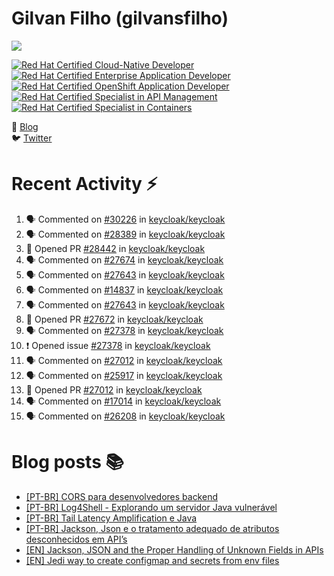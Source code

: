 # Gilvan Filho (gilvansfilho)

[![](https://img.shields.io/badge/Middleware%20Architect%20at%20red%20hat-ee0000?logo=red-hat&style=for-the-badge)](https://redhat.com)

<!--START_SECTION:badges-->
[![Red Hat Certified Cloud-Native Developer](https://images.credly.com/size/110x110/images/12ef4e4e-3d8d-4caf-9ab1-858c5bcb9619/image.png)](http://www.credly.com/badges/86349c6e-5511-4e1b-9105-52d77b5bbca1 "Red Hat Certified Cloud-Native Developer")
[![Red Hat Certified Enterprise Application Developer](https://images.credly.com/size/110x110/images/ae7dd2bd-1d04-43d9-b148-1ef79ec45129/image.png)](http://www.credly.com/badges/957c5788-cab5-49fe-b76d-023b99973d37 "Red Hat Certified Enterprise Application Developer")
[![Red Hat Certified OpenShift Application Developer](https://images.credly.com/size/110x110/images/f7107c13-ff27-467c-ac8e-ba4ba609050b/image.png)](http://www.credly.com/badges/45805b67-1d30-4ce7-abd5-b2692867e6d6 "Red Hat Certified OpenShift Application Developer")
[![Red Hat Certified Specialist in API Management](https://images.credly.com/size/110x110/images/6eb5499c-cf76-4837-ac72-6a254139af1a/image.png)](http://www.credly.com/badges/b17a7024-1ade-4cc9-b8f3-8251f941435a "Red Hat Certified Specialist in API Management")
[![Red Hat Certified Specialist in Containers](https://images.credly.com/size/110x110/images/272f17b3-2eb9-4e5f-aa3c-66c6b137fb27/image.png)](http://www.credly.com/badges/978b870e-168d-4533-81f6-1212169e299b "Red Hat Certified Specialist in Containers")
<!--END_SECTION:badges-->

📝 [Blog](http://blog.gilvansfilho.com)<br/>
:bird: [Twitter](http://twitter.com/gilvansfilho)

# Recent Activity :zap:
<!--START_SECTION:activity-->
1. 🗣 Commented on [#30226](https://github.com/keycloak/keycloak/issues/30226#issuecomment-2161710830) in [keycloak/keycloak](https://github.com/keycloak/keycloak)
2. 🗣 Commented on [#28389](https://github.com/keycloak/keycloak/issues/28389#issuecomment-2037164841) in [keycloak/keycloak](https://github.com/keycloak/keycloak)
3. 💪 Opened PR [#28442](https://github.com/keycloak/keycloak/pull/28442) in [keycloak/keycloak](https://github.com/keycloak/keycloak)
4. 🗣 Commented on [#27674](https://github.com/keycloak/keycloak/pull/27674#issuecomment-2032566923) in [keycloak/keycloak](https://github.com/keycloak/keycloak)
5. 🗣 Commented on [#27643](https://github.com/keycloak/keycloak/issues/27643#issuecomment-2012258812) in [keycloak/keycloak](https://github.com/keycloak/keycloak)
6. 🗣 Commented on [#14837](https://github.com/keycloak/keycloak/issues/14837#issuecomment-2000437290) in [keycloak/keycloak](https://github.com/keycloak/keycloak)
7. 🗣 Commented on [#27643](https://github.com/keycloak/keycloak/issues/27643#issuecomment-1984058230) in [keycloak/keycloak](https://github.com/keycloak/keycloak)
8. 💪 Opened PR [#27672](https://github.com/keycloak/keycloak/pull/27672) in [keycloak/keycloak](https://github.com/keycloak/keycloak)
9. 🗣 Commented on [#27378](https://github.com/keycloak/keycloak/issues/27378#issuecomment-1970259614) in [keycloak/keycloak](https://github.com/keycloak/keycloak)
10. ❗ Opened issue [#27378](https://github.com/keycloak/keycloak/issues/27378) in [keycloak/keycloak](https://github.com/keycloak/keycloak)
11. 🗣 Commented on [#27012](https://github.com/keycloak/keycloak/pull/27012#issuecomment-1961633275) in [keycloak/keycloak](https://github.com/keycloak/keycloak)
12. 🗣 Commented on [#25917](https://github.com/keycloak/keycloak/issues/25917#issuecomment-1944196919) in [keycloak/keycloak](https://github.com/keycloak/keycloak)
13. 💪 Opened PR [#27012](https://github.com/keycloak/keycloak/pull/27012) in [keycloak/keycloak](https://github.com/keycloak/keycloak)
14. 🗣 Commented on [#17014](https://github.com/keycloak/keycloak/issues/17014#issuecomment-1925301564) in [keycloak/keycloak](https://github.com/keycloak/keycloak)
15. 🗣 Commented on [#26208](https://github.com/keycloak/keycloak/pull/26208#issuecomment-1924741200) in [keycloak/keycloak](https://github.com/keycloak/keycloak)
<!--END_SECTION:activity-->

# Blog posts :books:
- [[PT-BR] CORS para desenvolvedores backend](https://blog.gilvansfilho.com/cors-para-desenvolvedores-backend)
- [[PT-BR] Log4Shell - Explorando um servidor Java vulnerável](https://blog.gilvansfilho.com/log4shell-explorando-um-servidor-java-vulneravel)
- [[PT-BR] Tail Latency Amplification e Java](https://blog.gilvansfilho.com/tail-latency-amplification-java)
- [[PT-BR] Jackson, Json e o tratamento adequado de atributos desconhecidos em API’s](https://blog.gilvansfilho.com/jackson-json-e-o-tratamento-adequado-de-atributos-desconhecidos-em-apis)
- [[EN] Jackson, JSON and the Proper Handling of Unknown Fields in APIs](https://dzone.com/articles/jackson-json-and-the-proper-handling-of-unknown-fi)
- [[EN] Jedi way to create configmap and secrets from env files](https://blog.gilvansfilho.com/jedi-way-to-create-configmap-and-secrets-from-env-files)
